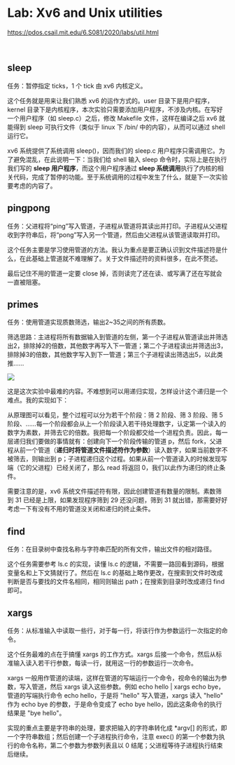 # Lab: Xv6 and Unix utilities

https://pdos.csail.mit.edu/6.S081/2020/labs/util.html

<br>

## sleep

任务：暂停指定 ticks，1 个 tick 由 xv6 内核定义。

这个任务就是用来让我们熟悉 xv6 的运作方式的。user 目录下是用户程序，kernel 目录下是内核程序，本次实验只需要添加用户程序，不涉及内核。在写好一个用户程序（如 sleep.c）之后，修改 Makefile 文件，这样在编译之后 xv6 就能得到 sleep 可执行文件（类似于 linux 下 /bin/ 中的内容），从而可以通过 shell 运行它。

xv6 系统提供了系统调用 sleep()，因而我们的 sleep.c 用户程序只需调用它。为了避免混乱，在此说明一下：当我们给 shell 输入 sleep 命令时，实际上是在执行我们写的 **sleep 用户程序**，而这个用户程序通过 **sleep 系统调用**执行了内核的相关代码，完成了暂停的功能。至于系统调用的过程中发生了什么，就是下一次实验要考虑的内容了。



## pingpong

任务：父进程将“ping”写入管道，子进程从管道将其读出并打印。子进程从父进程收到字符串后，将“pong”写入另一个管道，然后由父进程从该管道读取并打印。

这个任务主要是学习使用管道的方法。我认为重点是要正确认识到文件描述符是什么，在此基础上管道就不难理解了。关于文件描述符的资料很多，在此不赘述。

最后记住不用的管道一定要 close 掉，否则读完了还在读、或写满了还在写就会一直被阻塞。



## primes

任务：使用管道实现质数筛选，输出2~35之间的所有质数。

筛选思路：主进程将所有数据输入到管道的左侧，第一个子进程从管道读出并筛选出2，排除掉2的倍数，其他数字再写入下一管道；第二个子进程读出并筛选出3，排除掉3的倍数，其他数字写入到下一管道；第三个子进程读出筛选出5，以此类推……

![](https://hitsz-lab.gitee.io/os-labs-2021/lab1/part2.assets/image-20201017231043674.png)



这是这次实验中最难的内容。不难想到可以用递归实现，怎样设计这个递归是一个难点。我的实现如下：

从原理图可以看见，整个过程可以分为若干个阶段：筛 2 阶段、筛 3 阶段、筛 5 阶段、……每一个阶段都会从上一个阶段读入若干待处理数字，认定第一个读入的数字为素数，并筛去它的倍数。我把每一个阶段都交给一个进程负责。因此，每一层递归我们要做的事情就有：创建向下一个阶段传输的管道 p，然后 fork，父进程从前一个管道（**递归时将管道文件描述符作为参数**）读入数字，如果当前数字不被筛去，则输出到 p；子进程递归这个过程。如果从前一个管道读入的时候发现写端（它的父进程）已经关闭了，那么 read 将返回 0，我们以此作为递归的终止条件。

需要注意的是，xv6 系统文件描述符有限，因此创建管道有数量的限制。素数筛到 31 已经是上限，如果发现程序筛到 29 还没问题，筛到 31 就出错，那需要好好考虑一下有没有不用的管道没关闭和递归的终止条件。



## find

任务：在目录树中查找名称与字符串匹配的所有文件，输出文件的相对路径。

这个任务需要参考 ls.c 的实现，读懂 ls.c 的逻辑，不需要一路回看到源码，根据变量名和上下文猜就行了。然后在 ls.c 的基础上略作更改，在搜索到文件时改成判断是否与要找的文件名相同，相同则输出 path；在搜索到目录时改成递归 find 即可。



## xargs

任务：从标准输入中读取一些行，对于每一行，将该行作为参数运行一次指定的命令。

这个任务最难的点在于搞懂 xargs 的工作方式。xargs 后接一个命令，然后从标准输入读入若干行参数，每读一行，就用这一行的参数运行一次命令。

xargs 一般用作管道的读端，这样在管道的写端运行一个命令，视命令的输出为参数，写入管道，然后 xargs 读入这些参数。例如 echo hello | xargs echo bye，管道的写端执行命令 echo hello，于是将 "hello" 写入管道，xargs 读入 "hello" 作为 echo bye 的参数，于是命令变成了 echo bye hello，因此这条命令的执行结果是 "bye hello"。

实现的重点主要是字符串的处理，要求把输入的字符串转化成 *argv[] 的形式，即一个字符串数组；然后创建一个子进程执行命令，注意 exec() 的第一个参数为执行的命令名称，第二个参数为参数列表且以 0 结尾；父进程等待子进程执行结束后继续。
